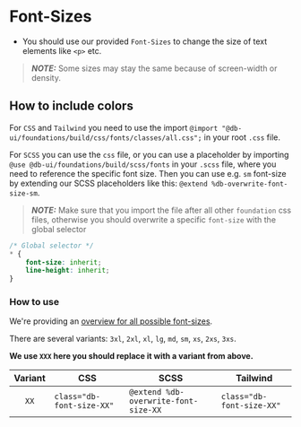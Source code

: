 # Font-Sizes

-   You should use our provided `Font-Sizes` to change the size of text elements like `<p>` etc.

> **_NOTE:_** Some sizes may stay the same because of screen-width or density.

## How to include colors

For `CSS` and `Tailwind` you need to use the import `@import "@db-ui/foundations/build/css/fonts/classes/all.css";` in your root `.css` file.

For `SCSS` you can use the `css` file, or you can use a placeholder by importing `@use @db-ui/foundations/build/scss/fonts` in your `.scss` file, where you need to reference the specific font size.
Then you can use e.g. `sm` font-size by extending our SCSS placeholders like this: `@extend %db-overwrite-font-size-sm`.

> **_NOTE:_** Make sure that you import the file after all other `foundation` css files, otherwise you should overwrite a specific `font-size` with the global selector

```css
/* Global selector */
* {
	font-size: inherit;
	line-height: inherit;
}
```

### How to use

We're providing an [overview for all possible font-sizes](./overview).

There are several variants: `3xl`, `2xl`, `xl`, `lg`, `md`, `sm`, `xs`, `2xs`, `3xs`.

**We use `XXX` here you should replace it with a variant from above.**

| Variant | CSS                       | SCSS                                 | Tailwind                  |
| :-----: | ------------------------- | ------------------------------------ | ------------------------- |
|  `XX`   | `class="db-font-size-XX"` | `@extend %db-overwrite-font-size-XX` | `class="db-font-size-XX"` |
